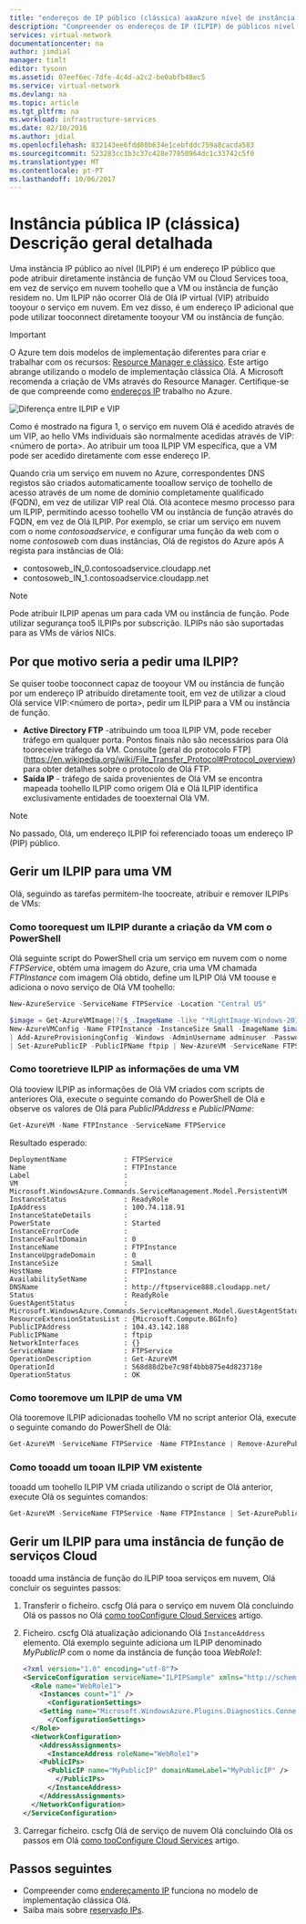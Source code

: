 ```yaml
---
title: "endereços de IP público (clássica) aaaAzure nível de instância | Microsoft Docs"
description: "Compreender os endereços de IP (ILPIP) de públicos nível de instância e como toomanage-las através do PowerShell."
services: virtual-network
documentationcenter: na
author: jimdial
manager: timlt
editor: tysonn
ms.assetid: 07eef6ec-7dfe-4c4d-a2c2-be0abfb48ec5
ms.service: virtual-network
ms.devlang: na
ms.topic: article
ms.tgt_pltfrm: na
ms.workload: infrastructure-services
ms.date: 02/10/2016
ms.author: jdial
ms.openlocfilehash: 832143ee6fdd80b634e1cebfddc759a8cacda583
ms.sourcegitcommit: 523283cc1b3c37c428e77850964dc1c33742c5f0
ms.translationtype: MT
ms.contentlocale: pt-PT
ms.lasthandoff: 10/06/2017
---
```

# <a name="instance-level-public-ip-classic-overview"></a>Instância pública IP (clássica) Descrição geral detalhada
Uma instância IP público ao nível (ILPIP) é um endereço IP público que pode atribuir diretamente instância de função VM ou Cloud Services tooa, em vez de serviço em nuvem toohello que a VM ou instância de função residem no. Um ILPIP não ocorrer Olá de Olá IP virtual (VIP) atribuído tooyour o serviço em nuvem. Em vez disso, é um endereço IP adicional que pode utilizar tooconnect diretamente tooyour VM ou instância de função.

> [!IMPORTANT]
> O Azure tem dois modelos de implementação diferentes para criar e trabalhar com os recursos: [Resource Manager e clássico](../azure-resource-manager/resource-manager-deployment-model.md?toc=%2fazure%2fvirtual-network%2ftoc.json). Este artigo abrange utilizando o modelo de implementação clássica Olá. A Microsoft recomenda a criação de VMs através do Resource Manager. Certifique-se de que compreende como [endereços IP](virtual-network-ip-addresses-overview-classic.md) trabalho no Azure.

![Diferença entre ILPIP e VIP](./media/virtual-networks-instance-level-public-ip/Figure1.png)

Como é mostrado na figura 1, o serviço em nuvem Olá é acedido através de um VIP, ao hello VMs individuais são normalmente acedidas através de VIP:&lt;número de porta&gt;. Ao atribuir um tooa ILPIP VM específica, que a VM pode ser acedido diretamente com esse endereço IP.

Quando cria um serviço em nuvem no Azure, correspondentes DNS registos são criados automaticamente tooallow serviço de toohello de acesso através de um nome de domínio completamente qualificado (FQDN), em vez de utilizar VIP real Olá. Olá acontece mesmo processo para um ILPIP, permitindo acesso toohello VM ou instância de função através do FQDN, em vez de Olá ILPIP. Por exemplo, se criar um serviço em nuvem com o nome *contosoadservice*, e configurar uma função da web com o nome *contosoweb* com duas instâncias, Olá de registos do Azure após A regista para instâncias de Olá:

* contosoweb\_IN_0.contosoadservice.cloudapp.net
* contosoweb\_IN_1.contosoadservice.cloudapp.net 

> [!NOTE]
> Pode atribuir ILPIP apenas um para cada VM ou instância de função. Pode utilizar segurança too5 ILPIPs por subscrição. ILPIPs não são suportadas para as VMs de vários NICs.
> 
> 

## <a name="why-would-i-request-an-ilpip"></a>Por que motivo seria a pedir uma ILPIP?
Se quiser toobe tooconnect capaz de tooyour VM ou instância de função por um endereço IP atribuído diretamente tooit, em vez de utilizar a cloud Olá service VIP:&lt;número de porta&gt;, pedir um ILPIP para a VM ou instância de função.

* **Active Directory FTP** -atribuindo um tooa ILPIP VM, pode receber tráfego em qualquer porta. Pontos finais não são necessários para Olá tooreceive tráfego da VM.  Consulte [geral do protocolo FTP] (https://en.wikipedia.org/wiki/File_Transfer_Protocol#Protocol_overview) para obter detalhes sobre o protocolo de Olá FTP.
* **Saída IP** - tráfego de saída provenientes de Olá VM se encontra mapeada toohello ILPIP como origem Olá e Olá ILPIP identifica exclusivamente entidades de tooexternal Olá VM.

> [!NOTE]
> No passado, Olá, um endereço ILPIP foi referenciado tooas um endereço IP (PIP) público.
> 

## <a name="manage-an-ilpip-for-a-vm"></a>Gerir um ILPIP para uma VM
Olá, seguindo as tarefas permitem-lhe toocreate, atribuir e remover ILPIPs de VMs:

### <a name="how-toorequest-an-ilpip-during-vm-creation-using-powershell"></a>Como toorequest um ILPIP durante a criação da VM com o PowerShell
Olá seguinte script do PowerShell cria um serviço em nuvem com o nome *FTPService*, obtém uma imagem do Azure, cria uma VM chamada *FTPInstance* com imagem Olá obtido, define um ILPIP Olá VM toouse e adiciona o novo serviço de Olá VM toohello:

```powershell
New-AzureService -ServiceName FTPService -Location "Central US"

$image = Get-AzureVMImage|?{$_.ImageName -like "*RightImage-Windows-2012R2-x64*"} `
New-AzureVMConfig -Name FTPInstance -InstanceSize Small -ImageName $image.ImageName `
| Add-AzureProvisioningConfig -Windows -AdminUsername adminuser -Password MyP@ssw0rd!! `
| Set-AzurePublicIP -PublicIPName ftpip | New-AzureVM -ServiceName FTPService -Location "Central US"
```

### <a name="how-tooretrieve-ilpip-information-for-a-vm"></a>Como tooretrieve ILPIP as informações de uma VM
Olá tooview ILPIP as informações de Olá VM criados com scripts de anteriores Olá, execute o seguinte comando do PowerShell de Olá e observe os valores de Olá para *PublicIPAddress* e *PublicIPName*:

```powershell
Get-AzureVM -Name FTPInstance -ServiceName FTPService
```

Resultado esperado:
 
    DeploymentName              : FTPService
    Name                        : FTPInstance
    Label                       : 
    VM                          : Microsoft.WindowsAzure.Commands.ServiceManagement.Model.PersistentVM
    InstanceStatus              : ReadyRole
    IpAddress                   : 100.74.118.91
    InstanceStateDetails        : 
    PowerState                  : Started
    InstanceErrorCode           : 
    InstanceFaultDomain         : 0
    InstanceName                : FTPInstance
    InstanceUpgradeDomain       : 0
    InstanceSize                : Small
    HostName                    : FTPInstance
    AvailabilitySetName         : 
    DNSName                     : http://ftpservice888.cloudapp.net/
    Status                      : ReadyRole
    GuestAgentStatus            :   Microsoft.WindowsAzure.Commands.ServiceManagement.Model.GuestAgentStatus
    ResourceExtensionStatusList : {Microsoft.Compute.BGInfo}
    PublicIPAddress             : 104.43.142.188
    PublicIPName                : ftpip
    NetworkInterfaces           : {}
    ServiceName                 : FTPService
    OperationDescription        : Get-AzureVM
    OperationId                 : 568d88d2be7c98f4bbb875e4d823718e
    OperationStatus             : OK

### <a name="how-tooremove-an-ilpip-from-a-vm"></a>Como tooremove um ILPIP de uma VM
Olá tooremove ILPIP adicionadas toohello VM no script anterior Olá, execute o seguinte comando do PowerShell de Olá:

```powershell
Get-AzureVM -ServiceName FTPService -Name FTPInstance | Remove-AzurePublicIP | Update-AzureVM
```

### <a name="how-tooadd-an-ilpip-tooan-existing-vm"></a>Como tooadd um tooan ILPIP VM existente
tooadd um toohello ILPIP VM criada utilizando o script de Olá anterior, execute Olá os seguintes comandos:

```powershell
Get-AzureVM -ServiceName FTPService -Name FTPInstance | Set-AzurePublicIP -PublicIPName ftpip2 | Update-AzureVM
```

## <a name="manage-an-ilpip-for-a-cloud-services-role-instance"></a>Gerir um ILPIP para uma instância de função de serviços Cloud

tooadd uma instância de função do ILPIP tooa serviços em nuvem, Olá concluir os seguintes passos:

1. Transferir o ficheiro. cscfg Olá para o serviço em nuvem Olá concluindo Olá os passos no Olá [como tooConfigure Cloud Services](../cloud-services/cloud-services-how-to-configure-portal.md?toc=%2fazure%2fvirtual-network%2ftoc.json#reconfigure-your-cscfg) artigo.
2. Ficheiro. cscfg Olá atualização adicionando Olá `InstanceAddress` elemento. Olá exemplo seguinte adiciona um ILPIP denominado *MyPublicIP* com o nome da instância de função tooa *WebRole1*: 

    ```xml
    <?xml version="1.0" encoding="utf-8"?>
    <ServiceConfiguration serviceName="ILPIPSample" xmlns="http://schemas.microsoft.com/ServiceHosting/2008/10/ServiceConfiguration" osFamily="4" osVersion="*" schemaVersion="2014-01.2.3">
      <Role name="WebRole1">
        <Instances count="1" />
          <ConfigurationSettings>
        <Setting name="Microsoft.WindowsAzure.Plugins.Diagnostics.ConnectionString" value="UseDevelopmentStorage=true" />
          </ConfigurationSettings>
      </Role>
      <NetworkConfiguration>
        <AddressAssignments>
          <InstanceAddress roleName="WebRole1">
        <PublicIPs>
          <PublicIP name="MyPublicIP" domainNameLabel="MyPublicIP" />
            </PublicIPs>
          </InstanceAddress>
        </AddressAssignments>
      </NetworkConfiguration>
    </ServiceConfiguration>
    ```
3. Carregar ficheiro. cscfg Olá de serviço de nuvem Olá concluindo Olá os passos em Olá [como tooConfigure Cloud Services](../cloud-services/cloud-services-how-to-configure-portal.md?toc=%2fazure%2fvirtual-network%2ftoc.json#reconfigure-your-cscfg) artigo.

## <a name="next-steps"></a>Passos seguintes
* Compreender como [endereçamento IP](virtual-network-ip-addresses-overview-classic.md) funciona no modelo de implementação clássica Olá.
* Saiba mais sobre [reservado IPs](virtual-networks-reserved-public-ip.md).
